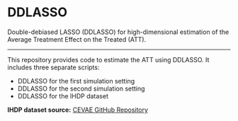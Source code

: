 # DDLASSO

Double-debiased LASSO (DDLASSO) for high-dimensional estimation of the Average Treatment Effect on the Treated (ATT).

---

This repository provides code to estimate the ATT using DDLASSO. It includes three separate scripts:

- DDLASSO for the first simulation setting  
- DDLASSO for the second simulation setting  
- DDLASSO for the IHDP dataset

**IHDP dataset source:** [CEVAE GitHub Repository](https://github.com/AMLab-Amsterdam/CEVAE/tree/master/datasets/IHDP)

